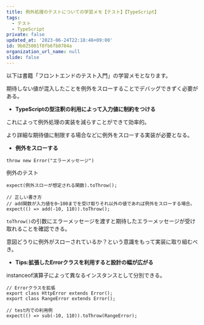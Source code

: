 ```yaml
---
title: 例外処理のテストについての学習メモ【テスト】【TypeScript】
tags:
  - テスト
  - TypeScript
private: false
updated_at: '2023-06-24T22:18:46+09:00'
id: 9b025001f0fb6fb0704a
organization_url_name: null
slide: false
---
```

以下は書籍「フロントエンドのテスト入門」の学習メモとなります。


期待しない値が混入したことを例外をスローすることでデバッグできずく必要がある。
- **TypeScriptの型注釈の利用によって入力値に制約をつける**

これによって例外処理の実装を減らすことができて効率的。

より詳細な期待値に制限する場合などに例外をスローする実装が必要となる。

- **例外をスローする**

```tsx
throw new Error("エラーメッセージ")
```

例外のテスト

```tsx
expect(例外スローが想定される関数).toThrow();

// 正しい書き方
// add関数が入力値を0~100までを受け取りそれ以外の値であれば例外をスローする場合。
expect(() => add(-10, 110)).toThrow();
```

`toThrow()`の引数にエラーメッセージを渡すと期待したエラーメッセージが受け取れることを確認できる。

意図どうりに例外がスローされているか？という意識をもって実装に取り組むべき。

- **Tips:拡張したErrorクラスを利用すると設計の幅が広がる**

instanceof演算子によって異なるインスタンスとして分別できる。

```tsx
// Errorクラスを拡張
export class HttpError extends Error();
export class RangeError extends Error();

// test内での利用例
expect(() => sub(-10, 110)).toThrow(RangeError);
```
